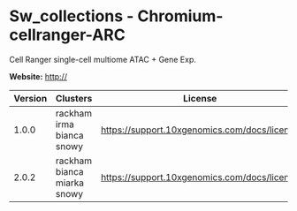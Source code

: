 # Sw_collections - Chromium-cellranger-ARC

Cell Ranger single-cell multiome ATAC + Gene Exp.



**Website:** <http://>

| Version | Clusters | License |
| ------- | -------- | ------- |
| 1.0.0 | rackham irma bianca snowy | https://support.10xgenomics.com/docs/license |
| 2.0.2 | rackham bianca miarka snowy | https://support.10xgenomics.com/docs/license |
